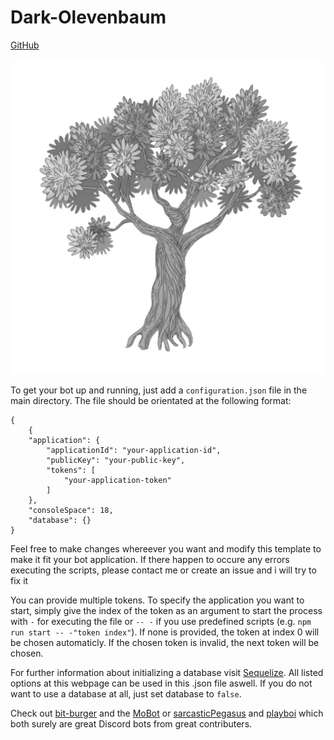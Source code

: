 # Dark-Olevenbaum

[GitHub](https://github.com/Olevenbaum/Dark-Olevenbaum "GitHub repository for browsing code")

![The "Dark-Olevenbaum"](./resources/profilepicture.png)

To get your bot up and running, just add a `configuration.json` file in the main directory.
The file should be orientated at the following format:

    {
        {
        "application": {
            "applicationId": "your-application-id",
            "publicKey": "your-public-key",
            "tokens": [
                "your-application-token"
            ]
        },
        "consoleSpace": 18,
        "database": {}
    }

Feel free to make changes whereever you want and modify this template to make it fit your bot application.
If there happen to occure any errors executing the scripts, please contact me or create an issue and i will try to fix it

You can provide multiple tokens. To specify the application you want to start, simply give the index of the token as an argument to start the process with `-` for executing the file or `-- -` if you use predefined scripts (e.g. `npm run start -- -"token index"`). If none is provided, the token at index 0 will be chosen automaticly. If the chosen token is invalid, the next token will be chosen.

For further information about initializing a database visit [Sequelize](https://sequelize.org/api/v6/class/src/sequelize.js~sequelize#instance-constructor-constructor). All listed options at this webpage can be used in this .json file aswell. If you do not want to use a database at all, just set database to `false`.

Check out [bit-burger](https://github.com/bit-burger) and the [MoBot](https://github.com/bit-burger/MoBot) or [sarcasticPegasus](https://github.com/sarcasticPegasus) and [playboi](https://github.com/sarcasticPegasus/playboi) which both surely are great Discord bots from great contributers.
